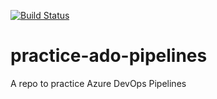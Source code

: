 [![Build Status](https://dev.azure.com/sigurdsonbrian/DTE/_apis/build/status/brian-sigurdson.python-sample-vscode-flask-tutorial?branchName=main)](https://dev.azure.com/sigurdsonbrian/DTE/_build/latest?definitionId=1&branchName=main)

# practice-ado-pipelines
A repo to practice Azure DevOps Pipelines
